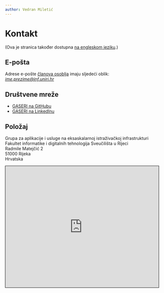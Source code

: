 ```yaml
---
author: Vedran Miletić
---
```


# Kontakt

(Ova je stranica također dostupna [na engleskom jeziku](../en/contact.md).)

## E-pošta

Adrese e-pošte [članova osoblja](ljudi/index.md#osoblje) imaju sljedeći oblik: *ime.prezime@inf.uniri.hr*

## Društvene mreže

- [GASERI na GitHubu](https://github.com/gaseri)
- [GASERI na LinkedInu](https://www.linkedin.com/company/gaseri)

## Položaj

Grupa za aplikacije i usluge na eksaskalarnoj istraživačkoj infrastrukturi  
Fakultet informatike i digitalnih tehnologija Sveučilišta u Rijeci  
Radmile Matejčić 2  
51000 Rijeka  
Hrvatska

<iframe src="https://www.openstreetmap.org/export/embed.html?bbox=14.465005695819857%2C45.32756626493193%2C14.46918457746506%2C45.32927471428796&amp;layer=mapnik&amp;marker=45.32842049605121%2C14.467095136642456" style="border: 1px solid black; width: 100%; height: 25rem"></iframe>
